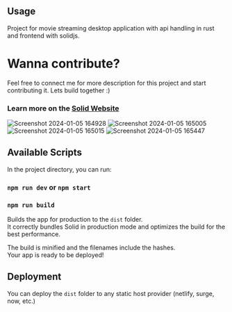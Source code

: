 ## Usage 
 
Project for movie streaming desktop application with api handling in rust and frontend with solidjs.

# Wanna contribute?
  
Feel free to connect me for more description for this project and start contributing it.
Lets build together :) 

### Learn more on the [Solid Website](https://solidjs.com) 


![Screenshot 2024-01-05 164928](https://github.com/Lakshya0257/Streamlet/assets/114349137/08614b00-4b09-4d8c-92dd-2f79db05a5fc)
![Screenshot 2024-01-05 165005](https://github.com/Lakshya0257/Streamlet/assets/114349137/fe046f24-be5f-4862-896f-8fad0f19825c)
![Screenshot 2024-01-05 165015](https://github.com/Lakshya0257/Streamlet/assets/114349137/fed87af9-1426-4a61-8756-46a3310c772e)
![Screenshot 2024-01-05 165447](https://github.com/Lakshya0257/Streamlet/assets/114349137/837a0a55-361a-4b51-ab11-b10691951435)




## Available Scripts

In the project directory, you can run:

### `npm run dev` or `npm start`

### `npm run build`

Builds the app for production to the `dist` folder.<br>
It correctly bundles Solid in production mode and optimizes the build for the best performance.

The build is minified and the filenames include the hashes.<br>
Your app is ready to be deployed!

## Deployment

You can deploy the `dist` folder to any static host provider (netlify, surge, now, etc.)
